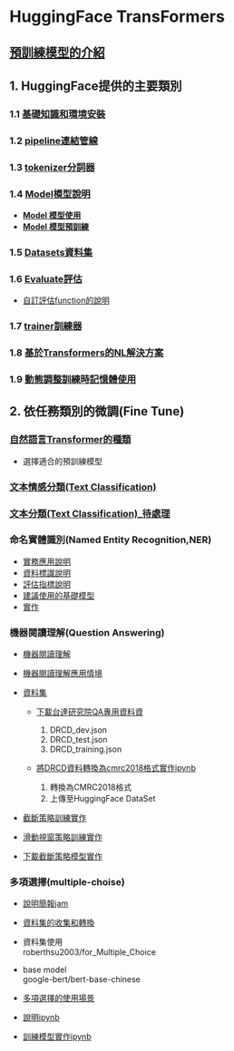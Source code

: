 # HuggingFace TransFormers
## [預訓練模型的介紹](./預訓練模型的一些基礎知識)
## 1. HuggingFace提供的主要類別
### 1.1 [基礎知識和環境安裝](./環境安裝)
### 1.2 [pipeline連結管線](./pipeline/)
### 1.3 [tokenizer分詞器](./tokenizer/)
### 1.4 [Model模型說明](./model/)
- [**Model 模型使用**](./model/example.md)
- [**Model 模型預訓練**](./model/pretrain.md)
### 1.5 [Datasets資料集](./datasets/)
### 1.6 [Evaluate評估](./evaluate/)
- [自訂評估function的說明](./evaluate/自訂評估function的說明.md)
### 1.7 [trainer訓練器](./trainer/)
### 1.8 [基於Transformers的NL解決方案](./基於Transformers的NL解決方案)
### 1.9 [動態調整訓練時記憶體使用](./動態調整訓練時記憶體使用)

## 2. 依任務類別的微調(Fine Tune)
### [自然語言Transformer的種類](./實戰運用/選擇適合的預訓練模型)
- 選擇適合的預訓練模型
### [文本情感分類(Text Classification)](./實戰運用/情感分析)
### [文本分類(Text Classification)_待處理](./實戰運用/text_classification)

### 命名實體識別(Named Entity Recognition,NER)
- [實務應用說明](./實戰運用/NER/實務運用說明.md)
- [資料標識說明](./實戰運用/NER/資料標示說明.md)
- [評估指標說明](./實戰運用/NER/評估指標說明.md)
- [建議使用的基礎模型](./實戰運用/NER/建議使用的基礎模型.md)
- [實作](./實戰運用/NER)

### 機器閱讀理解(Question Answering)
- [機器閱讀理解](./實戰運用/QuestionAnswering/什麼是機器閱讀理解.md)

- [機器閱讀理解應用情境](./實戰運用/QuestionAnswering/機器閱讀理解應用情境.md)

- [資料集](./實戰運用/QuestionAnswering/資料集說明.md)

	- [下載台達研究院QA專用資料資](https://github.com/DRCKnowledgeTeam/DRCD)  
		1. DRCD_dev.json  
		2. DRCD_test.json  
		3. DRCD_training.json

	- [將DRCD資料轉換為cmrc2018格式實作ipynb](./實戰運用/QuestionAnswering/DRCD資料集轉換為CMRC2018/將DRCD資料轉換為cmrc2018格式.ipynb)  
		1. 轉換為CMRC2018格式
		2. 上傳至HuggingFace DataSet

- [截斷策略訓練實作](./實戰運用/QuestionAnswering/載斷策略實作)

- [滑動視窗策略訓練實作](./實戰運用/QuestionAnswering/滑動策略實作)

- [下載截斷策略模型實作](./實戰運用/QuestionAnswering/載斷策略實作/下載模型實作.ipynb)

### 多項選擇(multiple-choise)

- [說明簡報jam](././實戰運用/多項選擇/說明jam)

- [資料集的收集和轉換](./實戰運用/多項選擇/資料集轉換)

- 資料集使用  
roberthsu2003/for_Multiple_Choice  

- base model  
google-bert/bert-base-chinese 

- [多項選擇的使用場景](./實戰運用/多項選擇/使用場景.md)

- [說明ipynb](./實戰運用/多項選擇/demo1.ipynb)

- [訓練模型實作ipynb](./實戰運用/多項選擇/learn.ipynb)



 














